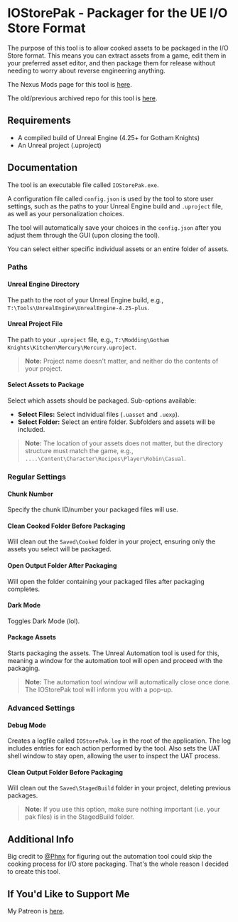 # IOStorePak - Packager for the UE I/O Store Format

The purpose of this tool is to allow cooked assets to be packaged in the I/O Store format. This means you can extract assets from a game, edit them in your preferred asset editor, and then package them for release without needing to worry about reverse engineering anything.

The Nexus Mods page for this tool is [here](https://www.nexusmods.com/gothamknights/mods/422).

The old/previous archived repo for this tool is [here](https://github.com/amMattGIT/iostorepak).

## Requirements

- A compiled build of Unreal Engine (4.25+ for Gotham Knights)
- An Unreal project (.uproject)

## Documentation

The tool is an executable file called `IOStorePak.exe`.

A configuration file called `config.json` is used by the tool to store user settings, such as the paths to your Unreal Engine build and `.uproject` file, as well as your personalization choices.

The tool will automatically save your choices in the `config.json` after you adjust them through the GUI (upon closing the tool).

You can select either specific individual assets or an entire folder of assets.

### Paths

#### Unreal Engine Directory

The path to the root of your Unreal Engine build, e.g., `T:\Tools\UnrealEngine\UnrealEngine-4.25-plus`.

#### Unreal Project File

The path to your `.uproject` file, e.g., `T:\Modding\Gotham Knights\Kitchen\Mercury\Mercury.uproject`.

> **Note:** Project name doesn't matter, and neither do the contents of your project.

#### Select Assets to Package

Select which assets should be packaged. Sub-options available:

- **Select Files:** Select individual files (`.uasset` and `.uexp`).
- **Select Folder:** Select an entire folder. Subfolders and assets will be included.

> **Note:** The location of your assets does not matter, but the directory structure must match the game, e.g., `....\Content\Character\Recipes\Player\Robin\Casual`.

### Regular Settings

#### Chunk Number

Specify the chunk ID/number your packaged files will use.

#### Clean Cooked Folder Before Packaging

Will clean out the `Saved\Cooked` folder in your project, ensuring only the assets you select will be packaged.

#### Open Output Folder After Packaging

Will open the folder containing your packaged files after packaging completes.

#### Dark Mode

Toggles Dark Mode (lol).

#### Package Assets

Starts packaging the assets. The Unreal Automation tool is used for this, meaning a window for the automation tool will open and proceed with the packaging.

> **Note:** The automation tool window will automatically close once done. The IOStorePak tool will inform you with a pop-up.

### Advanced Settings

#### Debug Mode

Creates a logfile called `IOStorePak.log` in the root of the application. The log includes entries for each action performed by the tool. Also sets the UAT shell window to stay open, allowing the user to inspect the UAT process.

#### Clean Output Folder Before Packaging

Will clean out the `Saved\StagedBuild` folder in your project, deleting previous packages.

> **Note:** If you use this option, make sure nothing important (i.e. your pak files) is in the StagedBuild folder.

## Additional Info

Big credit to [@Phnx](https://next.nexusmods.com/profile/Phnx) for figuring out the automation tool could skip the cooking process for I/O store packaging. That's the whole reason I decided to create this tool.

## If You'd Like to Support Me

My Patreon is [here](https://www.patreon.com/amMatt).
